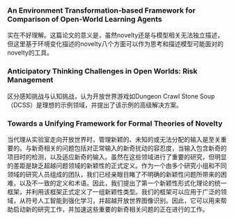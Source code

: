 ### An Environment Transformation-based Framework for Comparison of Open-World Learning Agents

实在不好理解。这篇论文的意义是，虽然novelty还是与模型相关无法独立描述，但这里基于环境变化描述的novelty八个方面可以作为思考和描述模型可能面对的novelty的工具。



### Anticipatory Thinking Challenges in Open Worlds: Risk Management

区分感知挑战与认知挑战，认为开放世界游戏如Dungeon Crawl Stone Soup（DCSS）是理想的示例领域，并提出了该示例的高级解决方案。



### Towards a Unifying Framework for Formal Theories of Novelty

当代理从实验室走向开放世界时，管理新颖的、未知的或无法分配的输入是至关重要的。与新奇相关的问题包括对正常输入的新奇扰动的容忍度，当输入包含新奇的项目时的检测，以及适应新奇的输入。虽然在这些领域进行了重要的研究，但明显的差距是缺乏超越问题领域的新颖性的正式定义。作为一个由多个研究小组和不同领域的研究人员组成的团队，我们已经亲眼目睹了不明确的新颖性问题所带来的困难，以及不一致的定义和术语。因此，我们提出了第一个新颖性形式化理论的统一框架，并利用该框架正式定义了一组新颖性类型。我们的框架可以应用于广泛的领域，从符号人工智能到强化学习，并超越开放世界图像识别。因此，它可以用来帮助启动新的研究工作，并加速这些重要的新奇相关问题的正在进行的工作。